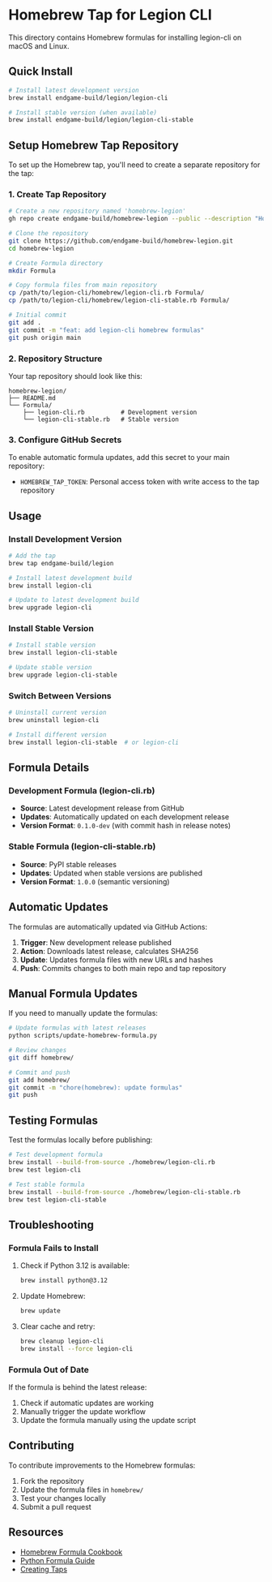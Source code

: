 # Homebrew Tap for Legion CLI

This directory contains Homebrew formulas for installing legion-cli on macOS and Linux.

## Quick Install

```bash
# Install latest development version
brew install endgame-build/legion/legion-cli

# Install stable version (when available)
brew install endgame-build/legion/legion-cli-stable
```

## Setup Homebrew Tap Repository

To set up the Homebrew tap, you'll need to create a separate repository for the tap:

### 1. Create Tap Repository

```bash
# Create a new repository named 'homebrew-legion'
gh repo create endgame-build/homebrew-legion --public --description "Homebrew tap for Legion CLI"

# Clone the repository
git clone https://github.com/endgame-build/homebrew-legion.git
cd homebrew-legion

# Create Formula directory
mkdir Formula

# Copy formula files from main repository
cp /path/to/legion-cli/homebrew/legion-cli.rb Formula/
cp /path/to/legion-cli/homebrew/legion-cli-stable.rb Formula/

# Initial commit
git add .
git commit -m "feat: add legion-cli homebrew formulas"
git push origin main
```

### 2. Repository Structure

Your tap repository should look like this:

```
homebrew-legion/
├── README.md
└── Formula/
    ├── legion-cli.rb          # Development version
    └── legion-cli-stable.rb   # Stable version
```

### 3. Configure GitHub Secrets

To enable automatic formula updates, add this secret to your main repository:

- `HOMEBREW_TAP_TOKEN`: Personal access token with write access to the tap repository

## Usage

### Install Development Version

```bash
# Add the tap
brew tap endgame-build/legion

# Install latest development build
brew install legion-cli

# Update to latest development build
brew upgrade legion-cli
```

### Install Stable Version

```bash
# Install stable version
brew install legion-cli-stable

# Update stable version
brew upgrade legion-cli-stable
```

### Switch Between Versions

```bash
# Uninstall current version
brew uninstall legion-cli

# Install different version
brew install legion-cli-stable  # or legion-cli
```

## Formula Details

### Development Formula (legion-cli.rb)
- **Source**: Latest development release from GitHub
- **Updates**: Automatically updated on each development release
- **Version Format**: `0.1.0-dev` (with commit hash in release notes)

### Stable Formula (legion-cli-stable.rb)
- **Source**: PyPI stable releases
- **Updates**: Updated when stable versions are published
- **Version Format**: `1.0.0` (semantic versioning)

## Automatic Updates

The formulas are automatically updated via GitHub Actions:

1. **Trigger**: New development release published
2. **Action**: Downloads latest release, calculates SHA256
3. **Update**: Updates formula files with new URLs and hashes
4. **Push**: Commits changes to both main repo and tap repository

## Manual Formula Updates

If you need to manually update the formulas:

```bash
# Update formulas with latest releases
python scripts/update-homebrew-formula.py

# Review changes
git diff homebrew/

# Commit and push
git add homebrew/
git commit -m "chore(homebrew): update formulas"
git push
```

## Testing Formulas

Test the formulas locally before publishing:

```bash
# Test development formula
brew install --build-from-source ./homebrew/legion-cli.rb
brew test legion-cli

# Test stable formula
brew install --build-from-source ./homebrew/legion-cli-stable.rb
brew test legion-cli-stable
```

## Troubleshooting

### Formula Fails to Install

1. Check if Python 3.12 is available:
   ```bash
   brew install python@3.12
   ```

2. Update Homebrew:
   ```bash
   brew update
   ```

3. Clear cache and retry:
   ```bash
   brew cleanup legion-cli
   brew install --force legion-cli
   ```

### Formula Out of Date

If the formula is behind the latest release:

1. Check if automatic updates are working
2. Manually trigger the update workflow
3. Update the formula manually using the update script

## Contributing

To contribute improvements to the Homebrew formulas:

1. Fork the repository
2. Update the formula files in `homebrew/`
3. Test your changes locally
4. Submit a pull request

## Resources

- [Homebrew Formula Cookbook](https://docs.brew.sh/Formula-Cookbook)
- [Python Formula Guide](https://docs.brew.sh/Python-for-Formula-Authors)
- [Creating Taps](https://docs.brew.sh/How-to-Create-and-Maintain-a-Tap)